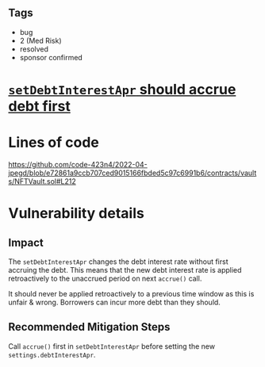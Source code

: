 ## Tags

- bug
- 2 (Med Risk)
- resolved
- sponsor confirmed

# [`setDebtInterestApr` should accrue debt first](https://github.com/code-423n4/2022-04-jpegd-findings/issues/78) 

# Lines of code

https://github.com/code-423n4/2022-04-jpegd/blob/e72861a9ccb707ced9015166fbded5c97c6991b6/contracts/vaults/NFTVault.sol#L212


# Vulnerability details

## Impact
The `setDebtInterestApr` changes the debt interest rate without first accruing the debt.
This means that the new debt interest rate is applied retroactively to the unaccrued period on next `accrue()` call.

It should never be applied retroactively to a previous time window as this is unfair & wrong.
Borrowers can incur more debt than they should.

## Recommended Mitigation Steps
Call `accrue()` first in `setDebtInterestApr` before setting the new `settings.debtInterestApr`.

